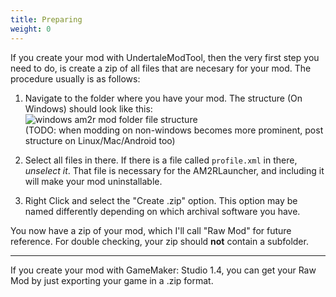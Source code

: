 ```yaml
---
title: Preparing
weight: 0
---
```


If you create your mod with UndertaleModTool, then the very first step you need to do, is create a zip of all files that are necesary for your mod. 
The procedure usually is as follows:
1. Navigate to the folder where you have your mod. The structure (On Windows) should look like this:  
![windows am2r mod folder file structure](https://user-images.githubusercontent.com/38186597/209172505-9010db7c-ac27-49b8-a6bd-935cda66d619.png)  
(TODO: when modding on non-windows becomes more prominent, post structure on Linux/Mac/Android too)

2. Select all files in there. If there is a file called `profile.xml` in there, *unselect it*. 
That file is necessary for the AM2RLauncher, and including it will make your mod uninstallable.

3. Right Click and select the "Create .zip" option. This option may be named differently depending 
on which archival software you have.

You now have a zip of your mod, which I'll call "Raw Mod" for future reference. For double checking, your zip should **not**
contain a subfolder.

--- 
If you create your mod with GameMaker: Studio 1.4, you can get your Raw Mod by just exporting your game in a .zip format.

